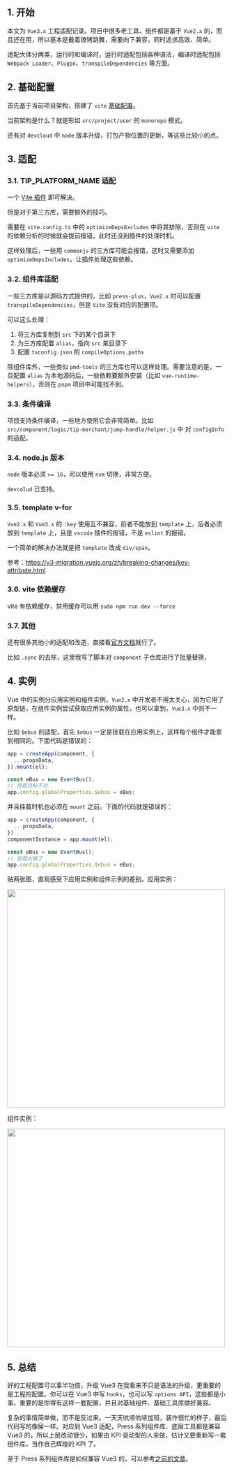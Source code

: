 ## 1. 开始

本文为 `Vue3.x` 工程适配记录。项目中很多老工具、组件都是基于 `Vue2.x` 的，而且还在用，所以基本是戴着镣铐跳舞，需要向下兼容，同时追求高效、简单。

适配大体分两类，运行时和编译时，运行时适配包括各种语法，编译时适配包括 `Webpack Loader`、`Plugin`、`transpileDependencies` 等方面。

## 2. 基础配置

首先基于当前项目架构，搭建了 `vite` [基础配置](https://mobile.woa.com/uni-plugin-light/zh/config/vite-config.html)。

当前架构是什么？就是形如 `src/project/user` 的 `monorepo` 模式。

还有对 `devcloud` 中 `node` 版本升级，打包产物位置的更新，等这些比较小的点。

## 3. 适配

### 3.1. TIP_PLATFORM_NAME 适配

一个 [Vite 插件](https://mobile.woa.com/uni-plugin-light/zh/vite/cross-platform.html) 即可解决。

但是对于第三方库，需要额外的技巧。

需要在 `vite.config.ts` 中的 `optimizeDepsExcludes` 中将其排除，否则在 `vite` 的依赖分析的时候就会提前报错，此时还没到插件的处理时机。

这样处理后，一些用 `commonjs` 的三方库可能会报错，这时又需要添加 `optimizeDepsIncludes`，让插件处理这些依赖。

### 3.2. 组件库适配

一些三方库是以源码方式提供的，比如 `press-plus`，`Vue2.x` 时可以配置 `transpileDependencies`，但是 `Vite` 没有对应的配置项。

可以这么处理：

1. 将三方库复制到 `src` 下的某个目录下
2. 为三方库配置 `alias`，指向 `src` 某目录下
3. 配置 `tsconfig.json` 的 `compileOptions.paths`

除组件库外，一些类似 `pmd-tools` 的三方库也可以这样处理。需要注意的是，一旦配置 `alias` 为本地源码后，一些依赖要额外安装（比如 `vue-runtime-helpers`），否则在 `pnpm` 项目中可能找不到。


### 3.3. 条件编译

项目支持条件编译，一些地方使用它会非常简单。比如 `src/component/logic/tip-merchant/jump-handle/helper.js` 中 对 `configInfo` 的适配。

### 3.4. node.js 版本

`node` 版本必须 `>= 16`，可以使用 `nvm` 切换，非常方便。

`devcolud` 已支持。


### 3.5. template v-for

`Vue2.x` 和 `Vue3.x` 的 `:key` 使用互不兼容，前者不能放到 `template` 上，后者必须放到 `template` 上，且是 `vscode` 插件的报错，不是 `eslint` 的报错。

一个简单的解决办法就是把 `template` 改成 `div/span`。

参考：https://v3-migration.vuejs.org/zh/breaking-changes/key-attribute.html


### 3.6. vite 依赖缓存

vite 有依赖缓存，禁用缓存可以用 `sudo npm run dev --force`

### 3.7. 其他

还有很多其他小的适配和改造，直接看[官方文档](https://v3-migration.vuejs.org/zh/)就行了。

比如 `.sync` 的去除，这里我写了脚本对 `component` 子仓库进行了批量替换，

## 4. 实例

Vue 中的实例分应用实例和组件实例，`Vue2.x` 中开发者不用太关心，因为它用了原型链，在组件实例尝试获取应用实例的属性，也可以拿到。`Vue3.x` 中则不一样。

比如 `$ebus` 的适配，首先 `$ebus` 一定是挂载在应用实例上，这样每个组件才能拿到相同的。下面代码是错误的：

```ts
app = createApp(component, {
  ...propsData,
}).mount(el);

const eBus = new EventBus();
// 挂载目标不对
app.config.globalProperties.$ebus = eBus;
```

并且挂载时机也必须在 `mount` 之前。下面的代码就是错误的：

```ts
app = createApp(component, {
  ...propsData,
})
componentInstance = app.mount(el);

const eBus = new EventBus();
// 挂载太晚了
app.config.globalProperties.$ebus = eBus;
```

贴两张图，直观感受下应用实例和组件示例的差别。应用实例：

<img src="https://mike-1255355338.cos.ap-guangzhou.myqcloud.com/article/2024/1/own_mike_c20cc965e3ff166983.png" width="500">

组件实例：

<img src="https://mike-1255355338.cos.ap-guangzhou.myqcloud.com/article/2024/1/own_mike_b7b0e0ea9ff730394f.png" width="500">


## 5. 总结

好的工程配置可以事半功倍，升级 Vue3 在我看来不只是语法的升级，更重要的是工程的配置。你可以在 Vue3 中写 `hooks`，也可以写 `options API`，这些都是小事，重要的是你得有这样一套配置，并且对基础组件、基础工具库做好兼容。

复杂的事情简单做，而不是反过来。一天天吭哧吭哧加班，装作很忙的样子，最后代码写的像屎一样。对应到 Vue3 适配，Press 系列组件库、底层工具都是兼容 Vue3 的，所以上层改动很少，如果由 KPI 驱动型的人来做，估计又要重新写一套组件库，当作自己辉煌的 KPI 了。

至于 Press 系列组件库是如何兼容 Vue3 的，可以参考[之前的文章](https://juejin.cn/spost/7325693010569609266)。
